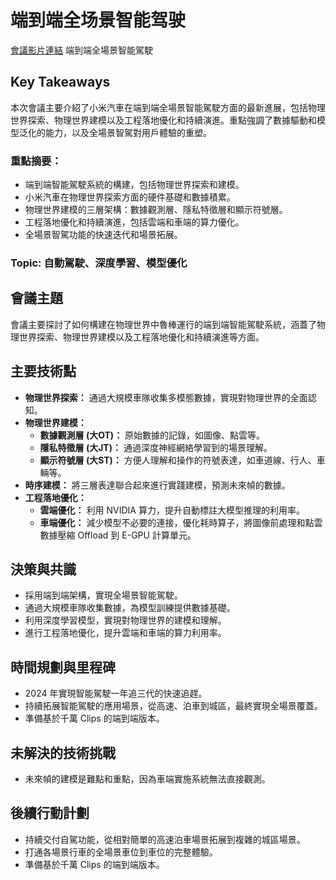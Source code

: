 # 端到端全场景智能驾驶
[會議影片連結](https://www.nvidia.com/gtc/session-catalog/?search=%E7%AB%AF%E5%88%B0%E7%AB%AF%E5%85%A8%E5%9C%BA%E6%99%AF%E6%99%BA%E8%83%BD%E9%A9%BE%E9%A9%B6&tab.catalogallsessionstab=16566177511100015Kus#/session/1735048517548001aFvY)
端到端全場景智能駕駛

## Key Takeaways
本次會議主要介紹了小米汽車在端到端全場景智能駕駛方面的最新進展，包括物理世界探索、物理世界建模以及工程落地優化和持續演進。重點強調了數據驅動和模型泛化的能力，以及全場景智駕對用戶體驗的重塑。
### 重點摘要：
*   端到端智能駕駛系統的構建，包括物理世界探索和建模。
*   小米汽車在物理世界探索方面的硬件基礎和數據積累。
*   物理世界建模的三層架構：數據觀測層、隱私特徵層和顯示符號層。
*   工程落地優化和持續演進，包括雲端和車端的算力優化。
*   全場景智駕功能的快速迭代和場景拓展。
### Topic: 自動駕駛、深度學習、模型優化

## 會議主題
會議主要探討了如何構建在物理世界中魯棒運行的端到端智能駕駛系統，涵蓋了物理世界探索、物理世界建模以及工程落地優化和持續演進等方面。

## 主要技術點
*   **物理世界探索：** 通過大規模車隊收集多模態數據，實現對物理世界的全面認知。
*   **物理世界建模：**
    *   **數據觀測層 (大OT)：** 原始數據的記錄，如圖像、點雲等。
    *   **隱私特徵層 (大JT)：** 通過深度神經網絡學習到的場景理解。
    *   **顯示符號層 (大ST)：** 方便人理解和操作的符號表達，如車道線、行人、車輛等。
*   **時序建模：** 將三層表達聯合起來進行實踐建模，預測未來幀的數據。
*   **工程落地優化：**
    *   **雲端優化：** 利用 NVIDIA 算力，提升自動標註大模型推理的利用率。
    *   **車端優化：** 減少模型不必要的連接，優化耗時算子，將圖像前處理和點雲數據壓縮 Offload 到 E-GPU 計算單元。

## 決策與共識
*   採用端到端架構，實現全場景智能駕駛。
*   通過大規模車隊收集數據，為模型訓練提供數據基礎。
*   利用深度學習模型，實現對物理世界的建模和理解。
*   進行工程落地優化，提升雲端和車端的算力利用率。

## 時間規劃與里程碑
*   2024 年實現智能駕駛一年追三代的快速追趕。
*   持續拓展智能駕駛的應用場景，從高速、泊車到城區，最終實現全場景覆蓋。
*   準備基於千萬 Clips 的端到端版本。

## 未解決的技術挑戰
*   未來幀的建模是難點和重點，因為車端實施系統無法直接觀測。

## 後續行動計劃
*   持續交付自駕功能，從相對簡單的高速泊車場景拓展到複雜的城區場景。
*   打通各場景行車的全場景車位到車位的完整體驗。
*   準備基於千萬 Clips 的端到端版本。
